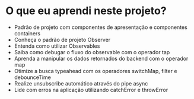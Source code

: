 <h1>O que eu aprendi neste projeto?</h1>

<ul>
<li>Padrão de projeto com componentes de apresentação e componentes containers </li>
<li>Conheça o padrão de projeto Observer
</li>
<li>Entenda como utilizar Observables
</li>
<li>Saiba como debugar o fluxo do observable com o operador tap
</li>
<li>Aprenda a manipular os dados retornados do backend com o operador map
</li>
<li>Otimize a busca typeahead com os operadores switchMap, filter e debounceTime
</li>
<li>Realize unsubscribe automático através do pipe async
</li>
<li>Lide com erros na aplicação utilizando catchError e throwError
</li>
</ul>
